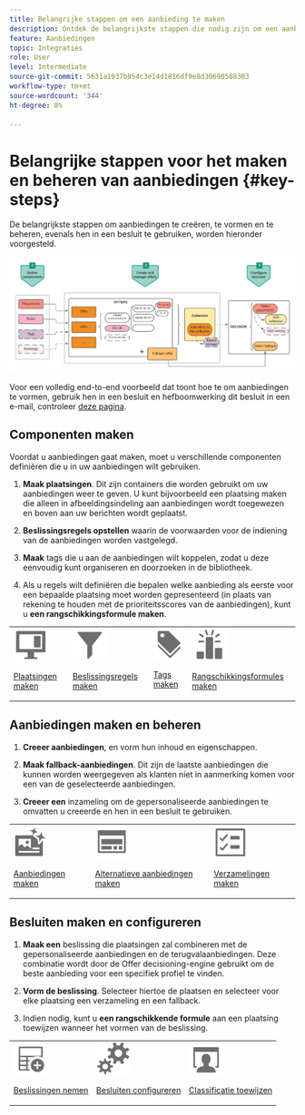 ```yaml
---
title: Belangrijke stappen om een aanbieding te maken
description: Ontdek de belangrijkste stappen die nodig zijn om een aanbieding te maken.
feature: Aanbiedingen
topic: Integraties
role: User
level: Intermediate
source-git-commit: 5631a1937b854c3e14d1816df9e8d30690588303
workflow-type: tm+mt
source-wordcount: '344'
ht-degree: 8%

---
```


# Belangrijke stappen voor het maken en beheren van aanbiedingen {#key-steps}

De belangrijkste stappen om aanbiedingen te creëren, te vormen en te beheren, evenals hen in een besluit te gebruiken, worden hieronder voorgesteld.

![](../../assets/offer-create-manage-process.png)

Voor een volledig end-to-end voorbeeld dat toont hoe te om aanbiedingen te vormen, gebruik hen in een besluit en hefboomwerking dit besluit in een e-mail, controleer [deze pagina](../offers-e2e.md).

## Componenten maken

Voordat u aanbiedingen gaat maken, moet u verschillende componenten definiëren die u in uw aanbiedingen wilt gebruiken.

1. **Maak plaatsingen**. Dit zijn containers die worden gebruikt om uw aanbiedingen weer te geven. U kunt bijvoorbeeld een plaatsing maken die alleen in afbeeldingsindeling aan aanbiedingen wordt toegewezen en boven aan uw berichten wordt geplaatst.

1. **Beslissingsregels opstellen** waarin de voorwaarden voor de indiening van de aanbiedingen worden vastgelegd.

1. **Maak** tags die u aan de aanbiedingen wilt koppelen, zodat u deze eenvoudig kunt organiseren en doorzoeken in de bibliotheek.

1. Als u regels wilt definiëren die bepalen welke aanbieding als eerste voor een bepaalde plaatsing moet worden gepresenteerd (in plaats van rekening te houden met de prioriteitsscores van de aanbiedingen), kunt u **een rangschikkingsformule maken**.

<table>
<tr>
<td><img src="../../assets/do-not-localize/icon-placement.svg" width="60px"><p><a href="../offer-library/creating-placements.md">Plaatsingen maken</a></p></td>
<td><img src="../../assets/do-not-localize/icon-rules.svg" width="60px"><p><a href="../offer-library/creating-decision-rules.md">Beslissingsregels maken</a></p></td>
<td><img src="../../assets/do-not-localize/icon-tags.svg" width="60px"><p><a href="../offer-library/creating-tags.md">Tags maken</a></p></td>
<td><img src="../../assets/do-not-localize/icon-ranking.svg" width="60px"><p><a href="../offer-library/create-ranking-formulas.md">Rangschikkingsformules maken</a></p></td>
</table>

## Aanbiedingen maken en beheren

1. **Creeer aanbiedingen**, en vorm hun inhoud en eigenschappen.

1. **Maak fallback-aanbiedingen**. Dit zijn de laatste aanbiedingen die kunnen worden weergegeven als klanten niet in aanmerking komen voor een van de geselecteerde aanbiedingen.

1. **Creeer een** inzameling om de gepersonaliseerde aanbiedingen te omvatten u creeerde en hen in een besluit te gebruiken.

<table>
<tr>
<td><img src="../../assets/do-not-localize/icon-offer.svg" width="60px"><p><a href="../offer-library/creating-personalized-offers.md">Aanbiedingen maken</a></p></td>
<td><img src="../../assets/do-not-localize/icon-fallback.svg" width="60px"><p><a href="../offer-library/creating-fallback-offers.md">Alternatieve aanbiedingen maken</a></p></td>
<td><img src="../../assets/do-not-localize/icon-collection.svg" width="60px"><p><a href="../offer-library/creating-collections.md">Verzamelingen maken</a></p></td></tr>
</table>

## Besluiten maken en configureren

1. **Maak een** beslissing die plaatsingen zal combineren met de gepersonaliseerde aanbiedingen en de terugvalaanbiedingen. Deze combinatie wordt door de Offer decisioning-engine gebruikt om de beste aanbieding voor een specifiek profiel te vinden.

1. **Vorm de beslissing**. Selecteer hiertoe de plaatsen en selecteer voor elke plaatsing een verzameling en een fallback.

1. Indien nodig, kunt u **een rangschikkende formule** aan een plaatsing toewijzen wanneer het vormen van de beslissing.

<table>
<tr>
<td><img src="../../assets/do-not-localize/icon-decision.svg" width="60px"><p><a href="../offer-activities/create-offer-activities.md">Beslissingen nemen</a></p></td>
<td><img src="../../assets/do-not-localize/icon-configure-decision.svg" width="60px"><p><a href="../offer-activities/create-offer-activities.md#add-offers">Besluiten configureren</a></p></td>
<td><img src="../../assets/do-not-localize/icon-assign-ranking.svg" width="60px"><p><a href="../offer-activities/configure-offer-selection.md#assign-ranking-formula">Classificatie toewijzen</a></p></td>
</tr>
</table>
